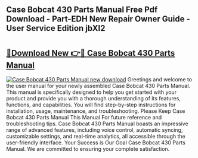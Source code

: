 ## Case Bobcat 430 Parts Manual Free Pdf Download - Part-EDH New Repair Owner Guide - User Service Edition jbXI2

# <h2><a href="http://bc63574.oget.top/?id=Case+Bobcat+430+Parts+Manual">🔗Download New 👉🔴 Case Bobcat 430 Parts Manual</a></h2>

[![Case Bobcat 430 Parts Manual new download](https://i.imgur.com/5g1atiW.png)](http://bc63574.oget.top/?id=Case+Bobcat+430+Parts+Manual)
Greetings and welcome to the user manual for your newly assembled Case Bobcat 430 Parts Manual. This manual is specifically designed to help you get started with your product and provide you with a thorough understanding of its features, functions, and capabilities. You will find step-by-step instructions for installation, usage, maintenance, and troubleshooting. Please Keep Case Bobcat 430 Parts Manual This Manual For future reference and troubleshooting tips. Case Bobcat 430 Parts Manual boasts an impressive range of advanced features, including voice control, automatic syncing, customizable settings, and real-time analytics, all accessible through the user-friendly interface. Your Success is Our Goal Case Bobcat 430 Parts Manual. We are committed to ensuring your complete satisfaction.
